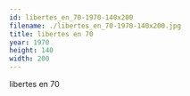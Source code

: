 ```yaml
---
id: libertes_en_70-1970-140x200
filename: ./libertes_en_70-1970-140x200.jpg
title: libertes en 70
year: 1970
height: 140
width: 200
---
```


libertes en 70
